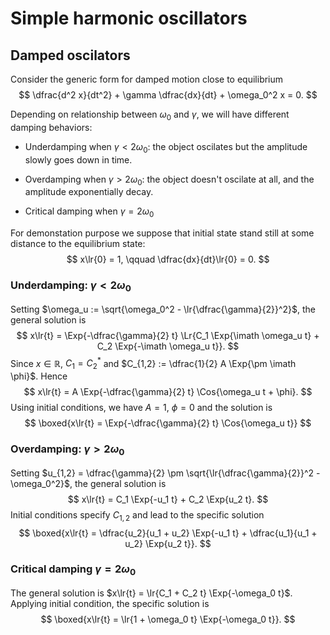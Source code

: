 $\providecommand\lr[1]{\left(#1\right)}$
$\providecommand\Lr[1]{\left[#1\right]}$
$\providecommand\Exp[1]{\exp\lr{#1}}$
$\providecommand\Cos[1]{\mathrm{cos}\lr{#1}}$
$\providecommand\Sin[1]{\mathrm{sin}\lr{#1}}$

# Simple harmonic oscillators

## Damped oscilators

Consider the generic form for damped motion close to equilibrium
$$
    \dfrac{d^2 x}{dt^2} + \gamma \dfrac{dx}{dt} + \omega_0^2 x = 0.
$$

Depending on relationship between $\omega_0$ and $\gamma$, we will have different damping behaviors:
* Underdamping when $\gamma < 2\omega_0$: the object oscilates but the amplitude slowly goes down in time.

* Overdamping when $\gamma > 2 \omega_0$: the object doesn't oscilate at all, and the amplitude exponentially decay.

* Critical damping when $\gamma = 2\omega_0$

For demonstation purpose we suppose that initial state stand still at some distance to the equilibrium state:
$$
    x\lr{0} = 1, \qquad \dfrac{dx}{dt}\lr{0} = 0.
$$

### Underdamping: $\gamma < 2 \omega_0$

Setting $\omega_u := \sqrt{\omega_0^2 - \lr{\dfrac{\gamma}{2}}^2}$, the general solution is
$$
    x\lr{t} = \Exp{-\dfrac{\gamma}{2} t} \Lr{C_1 \Exp{\imath \omega_u t} + C_2 \Exp{-\imath \omega_u t}}.
$$
Since $x \in \mathbb{R}$, $C_1 = C_2^*$ and $C_{1,2} := \dfrac{1}{2} A \Exp{\pm \imath \phi}$.
Hence
$$
    x\lr{t} = A \Exp{-\dfrac{\gamma}{2} t} \Cos{\omega_u t + \phi}.
$$
Using initial conditions, we have $A = 1$, $\phi = 0$ and the solution is
$$
    \boxed{x\lr{t} = \Exp{-\dfrac{\gamma}{2} t} \Cos{\omega_u t}}
$$

### Overdamping: $\gamma > 2 \omega_0$

Setting $u_{1,2} = \dfrac{\gamma}{2} \pm \sqrt{\lr{\dfrac{\gamma}{2}}^2 - \omega_0^2}$, the general solution is
$$
    x\lr{t} = C_1 \Exp{-u_1 t} + C_2 \Exp{u_2 t}.
$$
Initial conditions specify $C_{1,2}$ and lead to the specific solution
$$
    \boxed{x\lr{t} = \dfrac{u_2}{u_1 + u_2} \Exp{-u_1 t} + \dfrac{u_1}{u_1 + u_2} \Exp{u_2 t}}.
$$


### Critical damping $\gamma = 2 \omega_0$
The general solution is $x\lr{t} = \lr{C_1 + C_2 t} \Exp{-\omega_0 t}$.
Applying initial condition, the specific solution is
$$
    \boxed{x\lr{t} = \lr{1 + \omega_0 t} \Exp{-\omega_0 t}}.
$$
